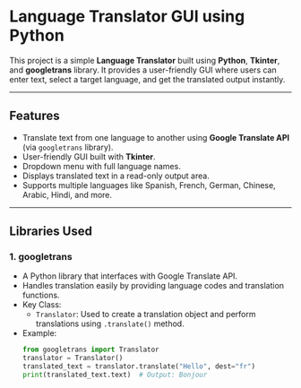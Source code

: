 # Language Translator GUI using Python

This project is a simple **Language Translator** built using **Python**, **Tkinter**, and **googletrans** library. It provides a user-friendly GUI where users can enter text, select a target language, and get the translated output instantly.

---

## Features

- Translate text from one language to another using **Google Translate API** (via `googletrans` library).
- User-friendly GUI built with **Tkinter**.
- Dropdown menu with full language names.
- Displays translated text in a read-only output area.
- Supports multiple languages like Spanish, French, German, Chinese, Arabic, Hindi, and more.

---

## Libraries Used

### 1. googletrans
- A Python library that interfaces with Google Translate API.
- Handles translation easily by providing language codes and translation functions.
- Key Class:
  - `Translator`: Used to create a translation object and perform translations using `.translate()` method.
- Example:
  ```python
  from googletrans import Translator
  translator = Translator()
  translated_text = translator.translate("Hello", dest="fr")
  print(translated_text.text)  # Output: Bonjour

  
